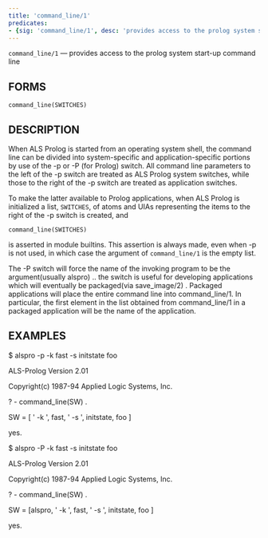 ```yaml
---
title: 'command_line/1'
predicates:
- {sig: 'command_line/1', desc: 'provides access to the prolog system start-up command line'}
---
```

`command_line/1` — provides access to the prolog system start-up command line

## FORMS
```
command_line(SWITCHES)
```
## DESCRIPTION

When ALS Prolog is started from an operating system shell, the command line can be divided into system-specific and application-specific portions by use of the -p or -P (for Prolog) switch. All command line parameters to the left of the -p switch are treated as ALS Prolog system switches, while those to the right of the -p switch are treated as application switches.

To make the latter available to Prolog applications, when ALS Prolog is initialized a list, `SWITCHES`, of atoms and UIAs representing the items to the right of the -p switch is created, and
```
command_line(SWITCHES)
```
is asserted in module builtins. This assertion is always made, even when -p is not used, in which case the argument of `command_line/1` is the empty list.

The -P switch will force the name of the invoking program to be the argument(usually alspro) .. the switch is useful for developing applications which will eventually be packaged(via save_image/2) . Packaged applications will place the entire command line into command_line/1. In particular, the first element in the list obtained from command_line/1 in a packaged application will be the name of the application.


## EXAMPLES

$ alspro -p -k fast -s initstate foo

ALS-Prolog Version 2.01

Copyright(c) 1987-94 Applied Logic Systems, Inc.


? - command_line(SW) .


SW = [ ' -k ', fast, ' -s ', initstate, foo ]


yes.


$ alspro -P -k fast -s initstate foo

ALS-Prolog Version 2.01

Copyright(c) 1987-94 Applied Logic Systems, Inc.


? - command_line(SW) .


SW = [alspro, ' -k ', fast, ' -s ', initstate, foo ]


yes.

